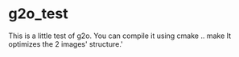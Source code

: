 # g2o_test
This is a little test of g2o.
You can compile it using 
cmake ..
make
It optimizes the 2 images' structure.'
